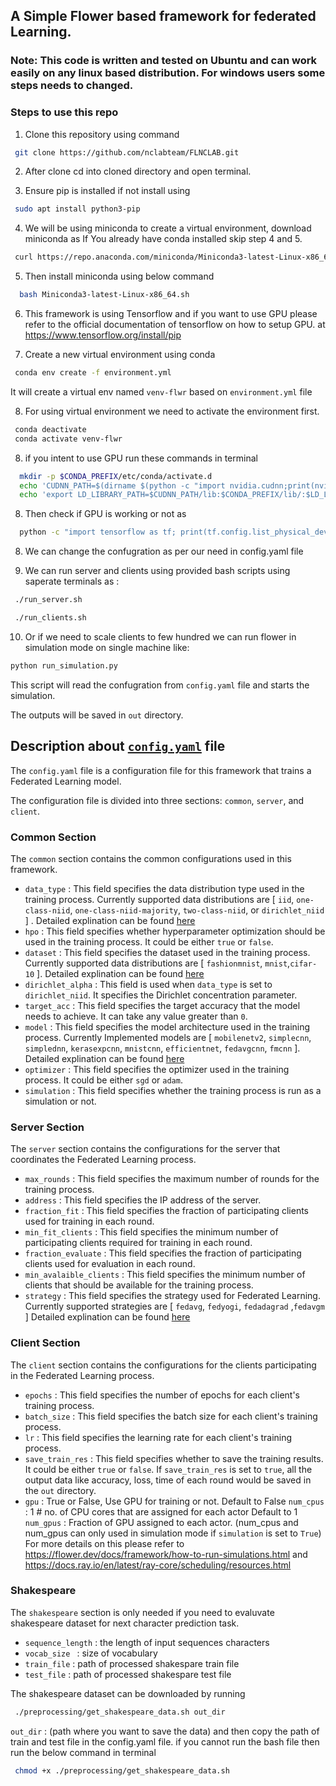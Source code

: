 ## A Simple Flower based framework for federated Learning.

### Note: This code is written and tested on Ubuntu and can work easily on any linux based distribution. For windows users some steps needs to changed.

### Steps to use this repo

1. Clone this repository using command
```bash
 git clone https://github.com/nclabteam/FLNCLAB.git
```
2. After clone cd into cloned directory and open terminal.

3. Ensure pip is installed if not install using
```bash
 sudo apt install python3-pip
```

4. We will be using miniconda to create a virtual environment, download miniconda as
If You already have conda installed skip step 4 and 5.

```bash
 curl https://repo.anaconda.com/miniconda/Miniconda3-latest-Linux-x86_64.sh -o Miniconda3-latest-Linux-x86_64.sh
```
5. Then install miniconda using below command
```bash
  bash Miniconda3-latest-Linux-x86_64.sh
```
6. This framework is using Tensorflow and if you want to use GPU please refer to the official documentation of tensorflow on how to setup GPU.
at https://www.tensorflow.org/install/pip

7. Create a new virtual environment using conda
```bash
 conda env create -f environment.yml
```
It will create a virtual env named `venv-flwr` based on `environment.yml` file

8. For using virtual environment we need to activate the environment first.
```bash
 conda deactivate
 conda activate venv-flwr
```
8. if you intent to use GPU run these commands in terminal
```bash
  mkdir -p $CONDA_PREFIX/etc/conda/activate.d
  echo 'CUDNN_PATH=$(dirname $(python -c "import nvidia.cudnn;print(nvidia.cudnn.__file__)"))' >> $CONDA_PREFIX/etc/conda/activate.d/env_vars.sh
  echo 'export LD_LIBRARY_PATH=$CUDNN_PATH/lib:$CONDA_PREFIX/lib/:$LD_LIBRARY_PATH' >> $CONDA_PREFIX/etc/conda/activate.d/env_vars.sh
```
8. Then check if GPU is working or not as 
```bash
  python -c "import tensorflow as tf; print(tf.config.list_physical_devices('GPU'))"
```
8. We can change the confugration as per our need in config.yaml file

9. We can run server and clients using provided bash scripts using saperate terminals as :
```bash
 ./run_server.sh
```

```bash
 ./run_clients.sh
```
10. Or if we need to scale clients to few hundred we can run flower in simulation mode on single machine like:
```bash
python run_simulation.py
```
  This script will read the confugration from `config.yaml` file and starts the simulation.

  The outputs will be saved in `out` directory.


## Description about  [`config.yaml`](/config.yaml) file
The `config.yaml` file is a configuration file for this framework that trains a Federated Learning model.

The configuration file is divided into three sections: `common`, `server`, and `client`.

### Common Section
The `common` section contains the common configurations used in this framework. 

- `data_type` : This field specifies the data distribution type used in the training process. Currently supported data distributions are [ `iid`, `one-class-niid`, `one-class-niid-majority`, `two-class-niid`, or `dirichlet_niid` ] . Detailed explination can be found [here](./docs/data_distribution.md)
- `hpo` : This field specifies whether hyperparameter optimization should be used in the training process. It could be either `true` or `false`.
- `dataset` : This field specifies the dataset used in the training process. Currently supported data distributions are [ `fashionmnist`, `mnist`,`cifar-10` ]. Detailed explination can be found [here](./docs/datasets.md)
- `dirichlet_alpha` : This field is used when `data_type` is set to `dirichlet_niid`. It specifies the Dirichlet concentration parameter.
- `target_acc` : This field specifies the target accuracy that the model needs to achieve. It can take any value greater than `0`.
- `model` : This field specifies the model architecture used in the training process. Currently Implemented models are [  `mobilenetv2`, `simplecnn`, `simplednn`, `kerasexpcnn`, `mnistcnn`, `efficientnet`, `fedavgcnn`, `fmcnn` ]. Detailed explination can be found [here](./docs/models.md)
- `optimizer` : This field specifies the optimizer used in the training process. It could be either `sgd` or `adam`.
- `simulation` : This field specifies whether the training process is run as a simulation or not.

### Server Section
The `server` section contains the configurations for the server that coordinates the Federated Learning process.

- `max_rounds` : This field specifies the maximum number of rounds for the training process.
- `address` : This field specifies the IP address of the server.
- `fraction_fit` : This field specifies the fraction of participating clients used for training in each round.
- `min_fit_clients` : This field specifies the minimum number of participating clients required for training in each round.
- `fraction_evaluate` : This field specifies the fraction of participating clients used for evaluation in each round.
- `min_avalaible_clients` : This field specifies the minimum number of clients that should be available for the training process.
- `strategy` : This field specifies the strategy used for Federated Learning. Currently supported strategies are [ `fedavg`, `fedyogi`, `fedadagrad` ,`fedavgm` ] Detailed explination can be found [here](./docs/strategies.md)

### Client Section
The `client` section contains the configurations for the clients participating in the Federated Learning process.

- `epochs` : This field specifies the number of epochs for each client's training process.
- `batch_size` : This field specifies the batch size for each client's training process.
- `lr` : This field specifies the learning rate for each client's training process.
- `save_train_res` : This field specifies whether to save the training results. It could be either `true` or `false`.
If `save_train_res` is set to `true`, all the output data like accuracy, loss, time of each round would be saved in the `out` directory.
- `gpu` : True or False, Use GPU for training or not. Default to False
  `num_cpus` : 1  # no. of CPU cores that are assigned for each actor Default to 1
  `num_gpus` : Fraction of GPU assigned to each actor. (num_cpus and num_gpus can only used in simulation mode if `simulation` is set to `True`) For more details on this please refer to https://flower.dev/docs/framework/how-to-run-simulations.html and https://docs.ray.io/en/latest/ray-core/scheduling/resources.html

### Shakespeare
The `shakespeare` section is only needed if you need to evaluvate shakespeare dataset for next character prediction task.

- `sequence_length` : the length of input sequences characters
- `vocab_size ` : size of vocabulary
- `train_file` : path of processed shakespare train file
- `test_file` : path of processed shakespare test file

The shakespeare dataset can be downloaded by running 
```bash
 ./preprocessing/get_shakespeare_data.sh out_dir
```
 `out_dir` : (path where you want to save the data) and then copy the path of train and test file in the config.yaml file.
if you cannot run the bash file then run the below command in terminal
```bash
 chmod +x ./preprocessing/get_shakespeare_data.sh
```

